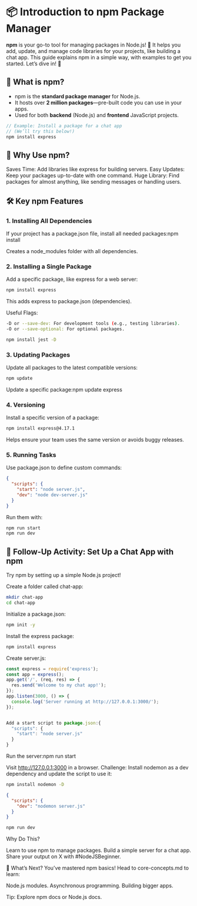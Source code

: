 # 📦 Introduction to npm Package Manager

**npm** is your go-to tool for managing packages in Node.js! 🎉 It helps you add, update, and manage code libraries for your projects, like building a chat app. This guide explains npm in a simple way, with examples to get you started. Let’s dive in! 🚀

## 🤔 What is npm?

- npm is the **standard package manager** for Node.js.
- It hosts over **2 million packages**—pre-built code you can use in your apps.
- Used for both **backend** (Node.js) and **frontend** JavaScript projects.

```js
// Example: Install a package for a chat app
// (We’ll try this below!)
npm install express
```

## 🌟 Why Use npm?

Saves Time: Add libraries like express for building servers.
Easy Updates: Keep your packages up-to-date with one command.
Huge Library: Find packages for almost anything, like sending messages or handling users.

## 🛠️ Key npm Features

### 1. Installing All Dependencies

If your project has a package.json file, install all needed packages:npm install

Creates a node_modules folder with all dependencies.

### 2. Installing a Single Package

Add a specific package, like express for a web server:

```bash
npm install express
```

This adds express to package.json (dependencies).

Useful Flags:

```bash
-D or --save-dev: For development tools (e.g., testing libraries).
-O or --save-optional: For optional packages.
```

```bash
npm install jest -D
```

### 3. Updating Packages

Update all packages to the latest compatible versions:

```sh
npm update
```

Update a specific package:npm update express

### 4. Versioning

Install a specific version of a package:

```sh
npm install express@4.17.1
```

Helps ensure your team uses the same version or avoids buggy releases.

### 5. Running Tasks

Use package.json to define custom commands:

```json
{
  "scripts": {
    "start": "node server.js",
    "dev": "node dev-server.js"
  }
}
```

Run them with:

```sh
npm run start
npm run dev
```

## 🎯 Follow-Up Activity: Set Up a Chat App with npm

Try npm by setting up a simple Node.js project!

Create a folder called chat-app:

```sh
mkdir chat-app
cd chat-app
```

Initialize a package.json:

```sh
npm init -y
```

Install the express package:

```sh
npm install express
```

Create server.js:

```js
const express = require('express');
const app = express();
app.get('/', (req, res) => {
  res.send('Welcome to my chat app!');
});
app.listen(3000, () => {
  console.log('Server running at http://127.0.0.1:3000/');
});


Add a start script to package.json:{
  "scripts": {
    "start": "node server.js"
  }
}

```

Run the server:npm run start

Visit http://127.0.0.1:3000 in a browser.
Challenge: Install nodemon as a dev dependency and update the script to use it:

```sh
npm install nodemon -D
```

```json
{
  "scripts": {
    "dev": "nodemon server.js"
  }
}
```

```sh
npm run dev
```

Why Do This?

Learn to use npm to manage packages.
Build a simple server for a chat app.
Share your output on X with #NodeJSBeginner.

🚀 What’s Next?
You’ve mastered npm basics! Head to core-concepts.md to learn:

Node.js modules.
Asynchronous programming.
Building bigger apps.

Tip: Explore npm docs or Node.js docs.
